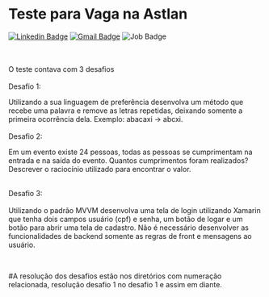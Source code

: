 # Teste para Vaga na Astlan
[![Linkedin Badge](https://img.shields.io/badge/-Jonathan%20Guida-6633cc?style=flat-square&logo=Linkedin&logoColor=white&link=https://www.linkedin.com/in/jonathan-guida-788a96165/)](https://www.linkedin.com/in/jonathan-guida-788a96165/) 
[![Gmail Badge](https://img.shields.io/badge/-jonathan.guida.oli@gmail.com-6633cc?style=flat-square&logo=Gmail&logoColor=white&link=mailto:jonathan.guida.oli@gmail.com)](mailto:jonathan.guida.oli@gmail.com)
![Job Badge](https://img.shields.io/badge/xamarin-xamarin__forms-blueviolet)

<br /><br />
O teste contava com 3 desafios<br />
<br />
Desafio 1: <br />

Utilizando a sua linguagem de preferência desenvolva um método que recebe uma
palavra e remove as letras repetidas, deixando somente a primeira ocorrência
dela. Exemplo: abacaxi -> abcxi.
<br />
<br />
Desafio 2: <br />

Em um evento existe 24 pessoas, todas as pessoas se cumprimentam na entrada e
na saída do evento. Quantos cumprimentos foram realizados? Descrever o
raciocínio utilizado para encontrar o valor. <br /><br />

Desafio 3:<br /><br />
Utilizando o padrão MVVM desenvolva uma tela de login utilizando Xamarin que
tenha dois campos usuário (cpf) e senha, um botão de logar e um botão para abrir
uma tela de cadastro. Não é necessário desenvolver as funcionalidades de
backend somente as regras de front e mensagens ao usuário.

<br />

#A resolução dos desafios estão nos diretórios com numeração relacionada, resolução desafio 1 no desafio 1 e assim em diante.

